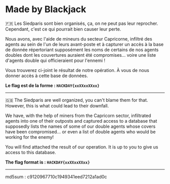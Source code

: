 # Made by Blackjack

🇫🇷  Les Siedparis sont bien organisés, ça, on ne peut pas leur reprocher. Cependant, c'est ce qui pourrait bien causer leur perte.

Nous avons, avec l'aide de mineurs du secteur Capricorne, infiltré des agents au sein de l'un de leurs avant-poste et à capturer un accès à la base de donnée répertoriant supposément les noms de certains de nos agents doubles dont les couvertures auraient été compromises... voire une liste d'agents double qui officieraient pour l'ennemi !

Vous trouverez ci-joint le résultat de notre opération. À vous de nous donner accès à cette base de données.


**Le flag est de la forme : `HACKDAY{xxXXxxXXxx}`**


--------------------------------------------------------------------------------------------------------------

🇬🇧 The Siedparis are well organized, you can't blame them for that. However, this is what could lead to their downfall.

We have, with the help of miners from the Capricorn sector, infiltrated agents into one of their outposts and captured access to a database that supposedly lists the names of some of our double agents whose covers have been compromised... or even a list of double agents who would be working for the enemy!

You will find attached the result of our operation. It is up to you to give us access to this database.

**The flag format is : `HACKDAY{xxXXxxXXxx}`**

--------------------------------------------------------------------------------------------------------------
md5sum : c9120967710c1949341eed7212a1ad0c

